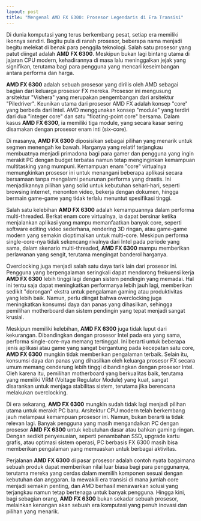 ```yaml
---
layout: post
title: "Mengenal AMD FX 6300: Prosesor Legendaris di Era Transisi"
---
```


Di dunia komputasi yang terus berkembang pesat, setiap era memiliki ikonnya sendiri. Begitu pula di ranah prosesor, beberapa nama menjadi begitu melekat di benak para penggila teknologi. Salah satu prosesor yang patut diingat adalah **AMD FX 6300**. Meskipun bukan lagi bintang utama di jajaran CPU modern, kehadirannya di masa lalu meninggalkan jejak yang signifikan, terutama bagi para pengguna yang mencari keseimbangan antara performa dan harga.

**AMD FX 6300** adalah sebuah prosesor yang dirilis oleh AMD sebagai bagian dari keluarga prosesor FX mereka. Prosesor ini mengusung arsitektur "Vishera" yang merupakan pengembangan dari arsitektur "Piledriver". Keunikan utama dari prosesor AMD FX adalah konsep "core" yang berbeda dari Intel. AMD menggunakan konsep "module" yang terdiri dari dua "integer core" dan satu "floating-point core" bersama. Dalam kasus **AMD FX 6300**, ia memiliki tiga module, yang secara kasar sering disamakan dengan prosesor enam inti (six-core).

Di masanya, **AMD FX 6300** diposisikan sebagai pilihan yang menarik untuk segmen menengah ke bawah. Harganya yang relatif terjangkau membuatnya menjadi primadona bagi para gamer dan pengguna yang ingin merakit PC dengan budget terbatas namun tetap menginginkan kemampuan multitasking yang mumpuni. Kemampuan enam "core" virtualnya memungkinkan prosesor ini untuk menangani beberapa aplikasi secara bersamaan tanpa mengalami penurunan performa yang drastis. Ini menjadikannya pilihan yang solid untuk kebutuhan sehari-hari, seperti browsing internet, menonton video, bekerja dengan dokumen, hingga bermain game-game yang tidak terlalu menuntut spesifikasi tinggi.

Salah satu kelebihan **AMD FX 6300** adalah kemampuannya dalam performa multi-threaded. Berkat enam core virtualnya, ia dapat bersinar ketika menjalankan aplikasi yang mampu memanfaatkan banyak core, seperti software editing video sederhana, rendering 3D ringan, atau game-game modern yang semakin dioptimalkan untuk multi-core. Meskipun performa single-core-nya tidak sekencang rivalnya dari Intel pada periode yang sama, dalam skenario multi-threaded, **AMD FX 6300** mampu memberikan perlawanan yang sengit, terutama mengingat banderol harganya.

Overclocking juga menjadi salah satu daya tarik lain dari prosesor ini. Pengguna yang berpengalaman seringkali dapat mendorong frekuensi kerja **AMD FX 6300** lebih tinggi lagi dengan sistem pendingin yang memadai. Hal ini tentu saja dapat meningkatkan performanya lebih jauh lagi, memberikan sedikit "dorongan" ekstra untuk pengalaman gaming atau produktivitas yang lebih baik. Namun, perlu diingat bahwa overclocking juga meningkatkan konsumsi daya dan panas yang dihasilkan, sehingga pemilihan motherboard dan sistem pendingin yang tepat menjadi sangat krusial.

Meskipun memiliki kelebihan, **AMD FX 6300** juga tidak luput dari kekurangan. Dibandingkan dengan prosesor Intel pada era yang sama, performa single-core-nya memang tertinggal. Ini berarti untuk beberapa jenis aplikasi atau game yang sangat bergantung pada kecepatan satu core, **AMD FX 6300** mungkin tidak memberikan pengalaman terbaik. Selain itu, konsumsi daya dan panas yang dihasilkan oleh keluarga prosesor FX secara umum memang cenderung lebih tinggi dibandingkan dengan prosesor Intel. Oleh karena itu, pemilihan motherboard yang berkualitas baik, terutama yang memiliki VRM (Voltage Regulator Module) yang kuat, sangat disarankan untuk menjaga stabilitas sistem, terutama jika berencana melakukan overclocking.

Di era sekarang, **AMD FX 6300** mungkin sudah tidak lagi menjadi pilihan utama untuk merakit PC baru. Arsitektur CPU modern telah berkembang jauh melampaui kemampuan prosesor ini. Namun, bukan berarti ia tidak relevan lagi. Banyak pengguna yang masih mengandalkan PC dengan prosesor **AMD FX 6300** untuk kebutuhan dasar atau bahkan gaming ringan. Dengan sedikit penyesuaian, seperti penambahan SSD, upgrade kartu grafis, atau optimasi sistem operasi, PC berbasis FX 6300 masih bisa memberikan pengalaman yang memuaskan untuk berbagai aktivitas.

Perjalanan **AMD FX 6300** di pasar prosesor adalah contoh nyata bagaimana sebuah produk dapat memberikan nilai luar biasa bagi para penggunanya, terutama mereka yang cerdas dalam memilih komponen sesuai dengan kebutuhan dan anggaran. Ia mewakili era transisi di mana jumlah core menjadi semakin penting, dan AMD berhasil menawarkan solusi yang terjangkau namun tetap bertenaga untuk banyak pengguna. Hingga kini, bagi sebagian orang, **AMD FX 6300** bukan sekadar sebuah prosesor, melainkan kenangan akan sebuah era komputasi yang penuh inovasi dan pilihan yang menarik.
